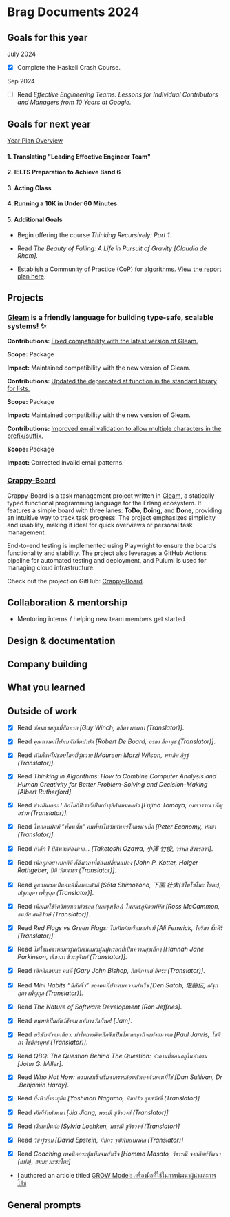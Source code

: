 # Brag Documents 2024

## Goals for this year

[comment]: # (* List the major goals here!)

July 2024

* [x] Complete the Haskell Crash Course.

Sep 2024

* [ ] Read _Effective Engineering Teams: Lessons for Individual Contributors and Managers from 10 Years at Google._

## Goals for next year

[Year Plan Overview](https://github.com/mrgleam/brag-documents/blob/main/Year%20Plan%20Overview/2025/2025.md)

#### 1. Translating "Leading Effective Engineer Team"

#### 2. IELTS Preparation to Achieve Band 6

#### 3. Acting Class

#### 4. Running a 10K in Under 60 Minutes

#### 5. Additional Goals

* Begin offering the course _Thinking Recursively: Part 1_.

* Read _The Beauty of Falling: A Life in Pursuit of Gravity [Claudia de Rham]._

* Establish a Community of Practice (CoP) for algorithms. [View the report plan here](https://github.com/mrgleam/CoP-Algorithms/blob/main/README.md).


[comment]: # (* If it's getting towards the end of the year, maybe start writing down what might be the goals for next year.)

## Projects

### [Gleam](https://github.com/gleam-lang/gleam) is a friendly language for building type-safe, scalable systems! ✨

**Contributions:** [Fixed compatibility with the latest version of Gleam.](https://github.com/lpil/zeptomail/pull/1)
  
**Scope:** Package
  
**Impact:** Maintained compatibility with the new version of Gleam.

**Contributions:** [Updated the deprecated at function in the standard library for lists.](https://github.com/mrdimosthenis/minigen/pull/4)
  
**Scope:** Package
  
**Impact:** Maintained compatibility with the new version of Gleam.

**Contributions:** [Improved email validation to allow multiple characters in the prefix/suffix.](https://github.com/sporto/gleam-valid/pull/4)
  
**Scope:** Package
  
**Impact:** Corrected invalid email patterns.

### [Crappy-Board](https://github.com/mrgleam/crappy-board)

Crappy-Board is a task management project written in [Gleam](https://github.com/gleam-lang/gleam), a statically typed functional programming language for the Erlang ecosystem. It features a simple board with three lanes: **ToDo**, **Doing**, and **Done**, providing an intuitive way to track task progress. The project emphasizes simplicity and usability, making it ideal for quick overviews or personal task management.

End-to-end testing is implemented using Playwright to ensure the board’s functionality and stability. The project also leverages a GitHub Actions pipeline for automated testing and deployment, and Pulumi is used for managing cloud infrastructure.

Check out the project on GitHub: [Crappy-Board](https://github.com/mrgleam/crappy-board).

## Collaboration & mentorship
* Mentoring interns / helping new team members get started

## Design & documentation

## Company building

## What you learned

## Outside of work

* [x] Read _ซ่อมแซมสุขที่สึกหรอ [Guy Winch, ลลิตา ผลผลา (Translator)]_.

* [x] Read _คุณคางคกไปพบนักจิตบำบัด [Robert De Board, อรดา ลีลานุช (Translator)]_.

* [x] Read _ฉันก็แค่ไม่ชอบโลกที่วุ่นวาย [Maureen Marzi Wilson, พรเลิศ อิฐฐ์ (Translator)]_.

* [x] Read _Thinking in Algorithms: How to Combine Computer Analysis and Human Creativity for Better Problem-Solving and Decision-Making [Albert Rutherford]_.

* [x] Read _ช่างมันเถอะ ! อีกไม่กี่ปีเราก็เป็นเถ้าธุลีกันหมดแล้ว [Fujino Tomoya, กมลวรรณ เพ็ญอร่าม (Translator)]_.

* [x] Read _ในออฟฟิศมี "พี่คนนั้น" คนที่ทำให้วันจันทร์โคตรน่าเบื่อ [Peter Economy, พัดชา (Translator)]_.

* [x] Read _ถ้าอีก 1 ปีฉันจะต้องตาย... [Taketoshi Ozawa, 小澤 竹俊, วรพล สิงขรอาจ]_.

* [x] Read _เมื่อทุกอย่างปกติดี ก็ถึงเวลาที่ต้องเปลี่ยนแปลง [John P. Kotter, Holger Rathgeber, ปิติ วัฒนาธร (Translator)]_.

* [x] Read _ดูแวบแรกเป็นคนดีนี่แหละตัวดี [Sōta Shimozono, 下園 壮太(ชิโมโซโนะ โซตะ), ณัฐกฤตา เพ็ญกุล (Translator)]_.

* [x] Read _เมื่อผมใช้จิตวิทยาเอาตัวรอด (และรุ่งเรือง) ในสมรภูมิออฟฟิศ [Ross McCammon, ธนภัส สมธิรักษ์ (Translator)]_.

* [x] Read _Red Flags vs Green Flags: ไปกันต่อหรือพอกันที [Ali Fenwick, ไอริสา ชั้นศิริ (Translator)]_.

* [x] Read _ไม่ใช่แค่ชาหอมกรุ่นกับขนแมวนุ่มฟูหรอกที่เป็นความสุขเล็กๆ [Hannah Jane Parkinson, ณิชาภา ชิวะสุจินต์ (Translator)]_.

* [x] Read _เลิกคิดลบนะ คนดี [Gary John Bishop, กิตติกานต์ อิศระ (Translator)]_.

* [x] Read _Mini Habits “นิสัยจิ๋ว” ของคนที่ประสบความสำเร็จ [Den Satoh, 佐藤伝, ณัฐกฤตา เพ็ญกุล (Translator)]_.

* [x] Read _The Nature of Software Development [Ron Jeffries]_.

* [x] Read _มนุษย์เป็นสัตว์สังคม แค่บางวันก็พอ! [Jam]_.

* [x] Read _บริษัทตัวคนเดียว: ทำไมการคิดเล็กจึงเป็นโมเดลธุรกิจแห่งอนาคต [Paul Jarvis, โชติกา โชติสรยุทธ์ (Translator)]_.

* [x] Read _QBQ! The Question Behind The Question: คำถามที่ซ่อนอยู่ในคำถาม [John G. Miller]_.

* [x] Read _Who Not How: ความสำเร็จเริ่มจากรายล้อมตัวเองด้วยคนที่ใช่ [Dan Sullivan, Dr .Benjamin Hardy]_.

* [x] Read _ยิ่งหิวยิ่งอายุยืน [Yoshinori Nagumo, พิมพ์รัก สุขสวัสดิ์ (Translator)]_

* [x] Read _คัมภีร์หน้าหนา [Jia Jiang, พรรณี ชูจิรวงศ์ (Translator)]_

* [x] Read _เงียบเป็นต่อ [Sylvia Loehken, พรรณี ชูจิรวงศ์ (Translator)]_

* [x] Read _วิชารู้รอบ [David Epstein, ทีปกร วุฒิพิทยามงคล (Translator)]_

* [x] Read _Coaching เทคนิคกระตุ้นทีมจนสำเร็จ [Homma Masato, วิธารณี จงสถิตย์วัฒนา (แปล), ฮมมะ มะซะโตะ]_

* I authored an article titled [GROW Model: เครื่องมือที่ใช้ในการพัฒนาผู้นำและการโค้ช](https://medium.com/odds-team/grow-model-เครื่องมือที่ทรงพลังในการพัฒนาผู้นำและการโค้ช-dc5e0f5dfe42)

## General prompts
